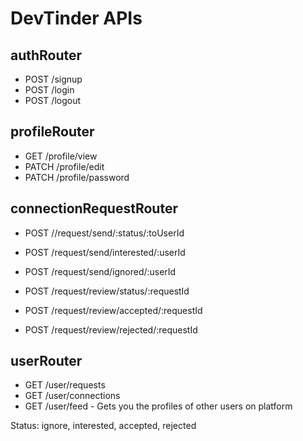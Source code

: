 # DevTinder APIs
## authRouter

- POST /signup
- POST /login
- POST /logout

## profileRouter
- GET /profile/view
- PATCH /profile/edit
- PATCH /profile/password

## connectionRequestRouter
- POST //request/send/:status/:toUserId

- POST /request/send/interested/:userId
- POST /request/send/ignored/:userId

- POST /request/review/status/:requestId

- POST /request/review/accepted/:requestId
- POST /request/review/rejected/:requestId

## userRouter
- GET /user/requests
- GET /user/connections
- GET /user/feed - Gets you the profiles of other users on platform

Status: ignore, interested, accepted, rejected